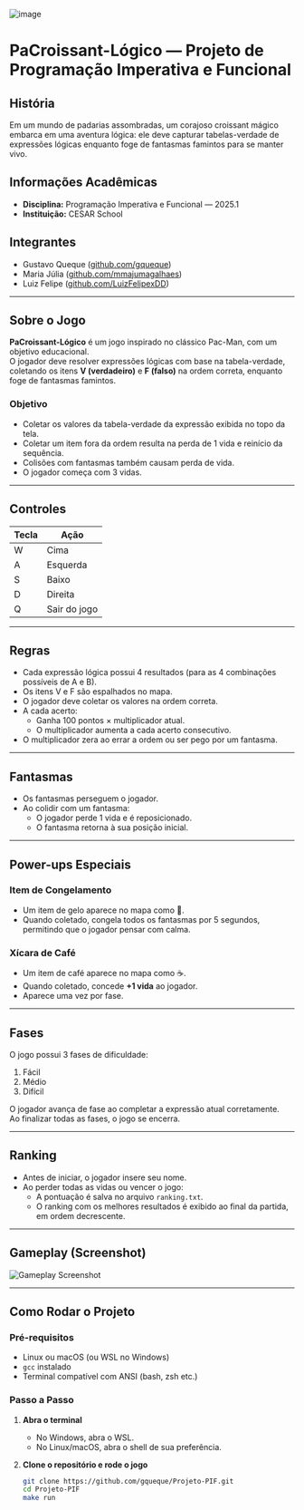 <!-- Logo do jogo -->
![image](https://github.com/user-attachments/assets/c771257a-ea26-4466-976f-64b4b926992b)

# PaCroissant-Lógico — Projeto de Programação Imperativa e Funcional

## História

Em um mundo de padarias assombradas, um corajoso croissant mágico embarca em uma aventura lógica: ele deve capturar tabelas-verdade de expressões lógicas enquanto foge de fantasmas famintos para se manter vivo.

## Informações Acadêmicas

- **Disciplina:** Programação Imperativa e Funcional — 2025.1  
- **Instituição:** CESAR School

## Integrantes

- Gustavo Queque ([github.com/gqueque](https://github.com/gqueque))  
- Maria Júlia ([github.com/mmajumagalhaes](https://github.com/mmajumagalhaes))  
- Luiz Felipe ([github.com/LuizFelipexDD](https://github.com/LuizFelipexDD))  

---

## Sobre o Jogo

**PaCroissant-Lógico** é um jogo inspirado no clássico Pac-Man, com um objetivo educacional.  
O jogador deve resolver expressões lógicas com base na tabela-verdade, coletando os itens **V (verdadeiro)** e **F (falso)** na ordem correta, enquanto foge de fantasmas famintos.

### Objetivo

- Coletar os valores da tabela-verdade da expressão exibida no topo da tela.  
- Coletar um item fora da ordem resulta na perda de 1 vida e reinício da sequência.  
- Colisões com fantasmas também causam perda de vida.  
- O jogador começa com 3 vidas.

---

## Controles

| Tecla | Ação         |
|-------|--------------|
| W     | Cima         |
| A     | Esquerda     |
| S     | Baixo        |
| D     | Direita      |
| Q     | Sair do jogo |

---

## Regras

- Cada expressão lógica possui 4 resultados (para as 4 combinações possíveis de A e B).  
- Os itens V e F são espalhados no mapa.  
- O jogador deve coletar os valores na ordem correta.  
- A cada acerto:  
  - Ganha 100 pontos × multiplicador atual.  
  - O multiplicador aumenta a cada acerto consecutivo.  
- O multiplicador zera ao errar a ordem ou ser pego por um fantasma.

---

## Fantasmas

- Os fantasmas perseguem o jogador.  
- Ao colidir com um fantasma:  
  - O jogador perde 1 vida e é reposicionado.  
  - O fantasma retorna à sua posição inicial.

---

## Power-ups Especiais

### Item de Congelamento

- Um item de gelo aparece no mapa como 🥶.  
- Quando coletado, congela todos os fantasmas por 5 segundos, permitindo que o jogador pensar com calma.

### Xícara de Café

- Um item de café aparece no mapa como ☕.  
- Quando coletado, concede **+1 vida** ao jogador.  
- Aparece uma vez por fase.

---

## Fases

O jogo possui 3 fases de dificuldade:

1. Fácil  
2. Médio  
3. Difícil  

O jogador avança de fase ao completar a expressão atual corretamente.  
Ao finalizar todas as fases, o jogo se encerra.

---

## Ranking

- Antes de iniciar, o jogador insere seu nome.  
- Ao perder todas as vidas ou vencer o jogo:  
  - A pontuação é salva no arquivo `ranking.txt`.  
  - O ranking com os melhores resultados é exibido ao final da partida, em ordem decrescente.

---

## Gameplay (Screenshot)

![Gameplay Screenshot](assets/screenshot.png)

---

## Como Rodar o Projeto

### Pré-requisitos

- Linux ou macOS (ou WSL no Windows)  
- `gcc` instalado  
- Terminal compatível com ANSI (bash, zsh etc.)

### Passo a Passo

1. **Abra o terminal**  
   - No Windows, abra o WSL.  
   - No Linux/macOS, abra o shell de sua preferência.

2. **Clone o repositório e rode o jogo**  
   ```bash
   git clone https://github.com/gqueque/Projeto-PIF.git
   cd Projeto-PIF
   make run
